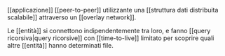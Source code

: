 [[applicazione]] [[peer-to-peer]] utilizzante una [[struttura dati distribuita scalabile]] attraverso un [[overlay network]].

Le [[entità]] si connettono indipendentemente tra loro, e fanno [[query ricorsiva|query ricorsive]] con [[time-to-live]] limitato per scoprire quali altre [[entità]] hanno determinati file.
